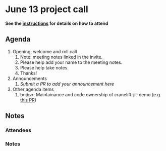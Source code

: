 # June 13 project call

**See the [instructions](../README.md) for details on how to attend**

## Agenda
1. Opening, welcome and roll call
    1. Note: meeting notes linked in the invite.
    1. Please help add your name to the meeting notes.
    1. Please help take notes.
    1. Thanks!
1. Announcements
    1. _Submit a PR to add your announcement here_
1. Other agenda items
    1. bnjbvr: Maintainance and code ownership of cranelift-jit-demo (e.g. [this PR](https://github.com/bytecodealliance/cranelift-jit-demo/pull/66))

## Notes

### Attendees

### Notes
